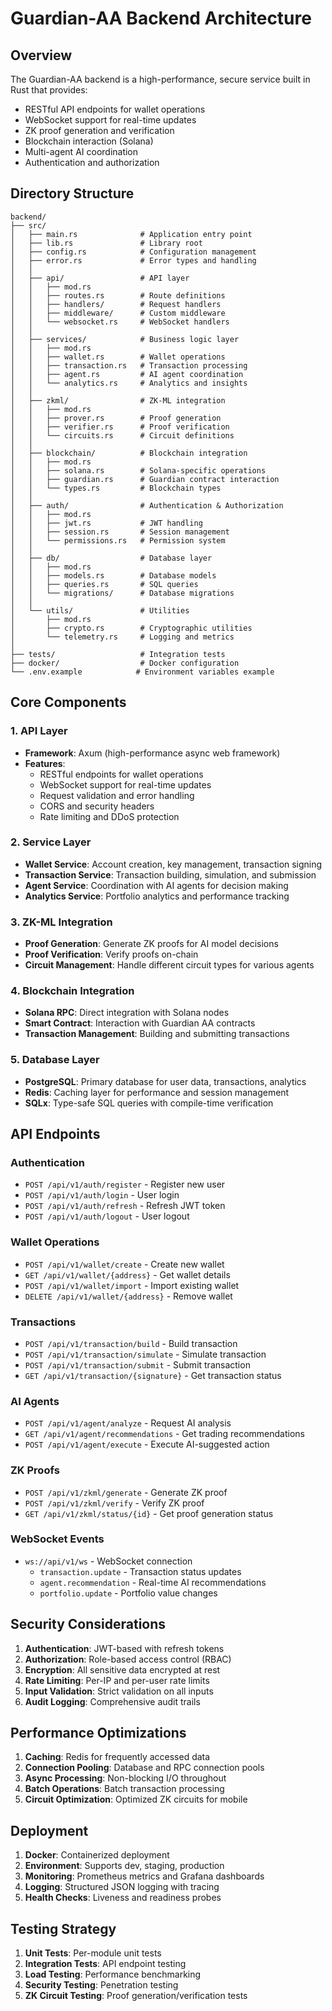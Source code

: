 # Guardian-AA Backend Architecture

## Overview

The Guardian-AA backend is a high-performance, secure service built in Rust that provides:
- RESTful API endpoints for wallet operations
- WebSocket support for real-time updates
- ZK proof generation and verification
- Blockchain interaction (Solana)
- Multi-agent AI coordination
- Authentication and authorization

## Directory Structure

```
backend/
├── src/
│   ├── main.rs              # Application entry point
│   ├── lib.rs               # Library root
│   ├── config.rs            # Configuration management
│   ├── error.rs             # Error types and handling
│   │
│   ├── api/                 # API layer
│   │   ├── mod.rs
│   │   ├── routes.rs        # Route definitions
│   │   ├── handlers/        # Request handlers
│   │   ├── middleware/      # Custom middleware
│   │   └── websocket.rs     # WebSocket handlers
│   │
│   ├── services/            # Business logic layer
│   │   ├── mod.rs
│   │   ├── wallet.rs        # Wallet operations
│   │   ├── transaction.rs   # Transaction processing
│   │   ├── agent.rs         # AI agent coordination
│   │   └── analytics.rs     # Analytics and insights
│   │
│   ├── zkml/                # ZK-ML integration
│   │   ├── mod.rs
│   │   ├── prover.rs        # Proof generation
│   │   ├── verifier.rs      # Proof verification
│   │   └── circuits.rs      # Circuit definitions
│   │
│   ├── blockchain/          # Blockchain integration
│   │   ├── mod.rs
│   │   ├── solana.rs        # Solana-specific operations
│   │   ├── guardian.rs      # Guardian contract interaction
│   │   └── types.rs         # Blockchain types
│   │
│   ├── auth/                # Authentication & Authorization
│   │   ├── mod.rs
│   │   ├── jwt.rs           # JWT handling
│   │   ├── session.rs       # Session management
│   │   └── permissions.rs   # Permission system
│   │
│   ├── db/                  # Database layer
│   │   ├── mod.rs
│   │   ├── models.rs        # Database models
│   │   ├── queries.rs       # SQL queries
│   │   └── migrations/      # Database migrations
│   │
│   └── utils/               # Utilities
│       ├── mod.rs
│       ├── crypto.rs        # Cryptographic utilities
│       └── telemetry.rs     # Logging and metrics
│
├── tests/                   # Integration tests
├── docker/                  # Docker configuration
└── .env.example            # Environment variables example
```

## Core Components

### 1. API Layer
- **Framework**: Axum (high-performance async web framework)
- **Features**:
  - RESTful endpoints for wallet operations
  - WebSocket support for real-time updates
  - Request validation and error handling
  - CORS and security headers
  - Rate limiting and DDoS protection

### 2. Service Layer
- **Wallet Service**: Account creation, key management, transaction signing
- **Transaction Service**: Transaction building, simulation, and submission
- **Agent Service**: Coordination with AI agents for decision making
- **Analytics Service**: Portfolio analytics and performance tracking

### 3. ZK-ML Integration
- **Proof Generation**: Generate ZK proofs for AI model decisions
- **Proof Verification**: Verify proofs on-chain
- **Circuit Management**: Handle different circuit types for various agents

### 4. Blockchain Integration
- **Solana RPC**: Direct integration with Solana nodes
- **Smart Contract**: Interaction with Guardian AA contracts
- **Transaction Management**: Building and submitting transactions

### 5. Database Layer
- **PostgreSQL**: Primary database for user data, transactions, analytics
- **Redis**: Caching layer for performance and session management
- **SQLx**: Type-safe SQL queries with compile-time verification

## API Endpoints

### Authentication
- `POST /api/v1/auth/register` - Register new user
- `POST /api/v1/auth/login` - User login
- `POST /api/v1/auth/refresh` - Refresh JWT token
- `POST /api/v1/auth/logout` - User logout

### Wallet Operations
- `POST /api/v1/wallet/create` - Create new wallet
- `GET /api/v1/wallet/{address}` - Get wallet details
- `POST /api/v1/wallet/import` - Import existing wallet
- `DELETE /api/v1/wallet/{address}` - Remove wallet

### Transactions
- `POST /api/v1/transaction/build` - Build transaction
- `POST /api/v1/transaction/simulate` - Simulate transaction
- `POST /api/v1/transaction/submit` - Submit transaction
- `GET /api/v1/transaction/{signature}` - Get transaction status

### AI Agents
- `POST /api/v1/agent/analyze` - Request AI analysis
- `GET /api/v1/agent/recommendations` - Get trading recommendations
- `POST /api/v1/agent/execute` - Execute AI-suggested action

### ZK Proofs
- `POST /api/v1/zkml/generate` - Generate ZK proof
- `POST /api/v1/zkml/verify` - Verify ZK proof
- `GET /api/v1/zkml/status/{id}` - Get proof generation status

### WebSocket Events
- `ws://api/v1/ws` - WebSocket connection
  - `transaction.update` - Transaction status updates
  - `agent.recommendation` - Real-time AI recommendations
  - `portfolio.update` - Portfolio value changes

## Security Considerations

1. **Authentication**: JWT-based with refresh tokens
2. **Authorization**: Role-based access control (RBAC)
3. **Encryption**: All sensitive data encrypted at rest
4. **Rate Limiting**: Per-IP and per-user rate limits
5. **Input Validation**: Strict validation on all inputs
6. **Audit Logging**: Comprehensive audit trails

## Performance Optimizations

1. **Caching**: Redis for frequently accessed data
2. **Connection Pooling**: Database and RPC connection pools
3. **Async Processing**: Non-blocking I/O throughout
4. **Batch Operations**: Batch transaction processing
5. **Circuit Optimization**: Optimized ZK circuits for mobile

## Deployment

1. **Docker**: Containerized deployment
2. **Environment**: Supports dev, staging, production
3. **Monitoring**: Prometheus metrics and Grafana dashboards
4. **Logging**: Structured JSON logging with tracing
5. **Health Checks**: Liveness and readiness probes

## Testing Strategy

1. **Unit Tests**: Per-module unit tests
2. **Integration Tests**: API endpoint testing
3. **Load Testing**: Performance benchmarking
4. **Security Testing**: Penetration testing
5. **ZK Circuit Testing**: Proof generation/verification tests 